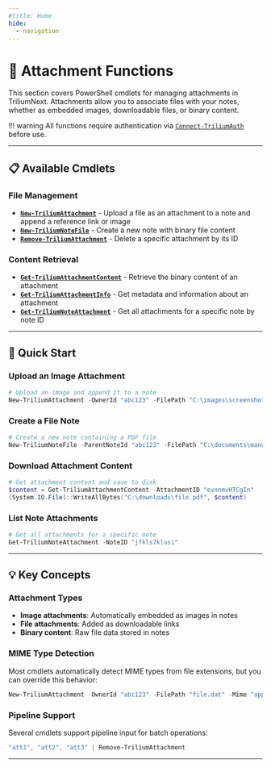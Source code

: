 ```yaml
---
#title: Home
hide:
  - navigation
---
```


# 📎 Attachment Functions

This section covers PowerShell cmdlets for managing attachments in TriliumNext. Attachments allow you to associate files with your notes, whether as embedded images, downloadable files, or binary content.

!!! warning
    All functions require authentication via [`Connect-TriliumAuth`](../auth/Connect-TriliumAuth.md) before use.

---

## 📋 Available Cmdlets

### File Management
- **[`New-TriliumAttachment`](New-TriliumAttachment.md)** - Upload a file as an attachment to a note and append a reference link or image
- **[`New-TriliumNoteFile`](New-TriliumNoteFile.md)** - Create a new note with binary file content
- **[`Remove-TriliumAttachment`](Remove-TriliumAttachment.md)** - Delete a specific attachment by its ID

### Content Retrieval
- **[`Get-TriliumAttachmentContent`](Get-TriliumAttachmentContent.md)** - Retrieve the binary content of an attachment
- **[`Get-TriliumAttachmentInfo`](Get-TriliumAttachmentInfo.md)** - Get metadata and information about an attachment
- **[`Get-TriliumNoteAttachment`](Get-TriliumNoteAttachment.md)** - Get all attachments for a specific note by note ID

---

## 🚀 Quick Start

### Upload an Image Attachment

```powershell
# Upload an image and append it to a note
New-TriliumAttachment -OwnerId "abc123" -FilePath "C:\images\screenshot.png"
```

### Create a File Note

```powershell
# Create a new note containing a PDF file
New-TriliumNoteFile -ParentNoteId "abc123" -FilePath "C:\documents\manual.pdf"
```

### Download Attachment Content

```powershell
# Get attachment content and save to disk
$content = Get-TriliumAttachmentContent -AttachmentID "evnnmvHTCgIn"
[System.IO.File]::WriteAllBytes("C:\downloads\file.pdf", $content)
```

### List Note Attachments

```powershell
# Get all attachments for a specific note
Get-TriliumNoteAttachment -NoteID "jfkls7klusi"
```

---

## 💡 Key Concepts

### Attachment Types
- **Image attachments**: Automatically embedded as images in notes
- **File attachments**: Added as downloadable links
- **Binary content**: Raw file data stored in notes

### MIME Type Detection
Most cmdlets automatically detect MIME types from file extensions, but you can override this behavior:

```powershell
New-TriliumAttachment -OwnerId "abc123" -FilePath "file.dat" -Mime "application/octet-stream"
```

### Pipeline Support
Several cmdlets support pipeline input for batch operations:

```powershell
"att1", "att2", "att3" | Remove-TriliumAttachment
```

---